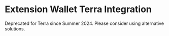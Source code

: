 # Extension Wallet Terra Integration

Deprecated for Terra since Summer 2024. Please consider using alternative solutions.
